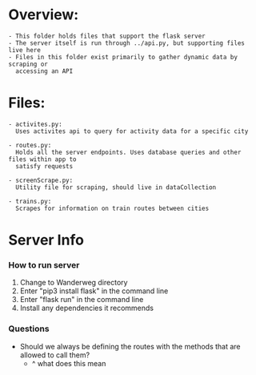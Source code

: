 # Overview:
    - This folder holds files that support the flask server
    - The server itself is run through ../api.py, but supporting files live here
    - Files in this folder exist primarily to gather dynamic data by scraping or
      accessing an API

# Files:
    - activites.py: 
      Uses activites api to query for activity data for a specific city
    
    - routes.py:
      Holds all the server endpoints. Uses database queries and other files within app to 
      satisfy requests

    - screenScrape.py:
      Utility file for scraping, should live in dataCollection

    - trains.py:
      Scrapes for information on train routes between cities

# Server Info


### How to run server
1. Change to Wanderweg directory
2. Enter "pip3 install flask" in the command line
3. Enter "flask run" in the command line
4. Install any dependencies it recommends


### Questions
- Should we always be defining the routes with the methods that are allowed to call them?
    - ^ what does this mean
